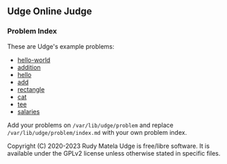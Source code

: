 Udge Online Judge
-----------------

### Problem Index

These are Udge's example problems:

* [hello-world](/hello-world)
* [addition](/addition)
* [hello](/hello)
* [add](/add)
* [rectangle](/rectangle)
* [cat](/cat)
* [tee](/tee)
* [salaries](/salaries)

Add your problems on `/var/lib/udge/problem` and
replace `/var/lib/udge/problem/index.md` with your own problem index.


Copyright (C) 2020-2023  Rudy Matela
Udge is free/libre software.
It is available under the GPLv2 license
unless otherwise stated in specific files.
